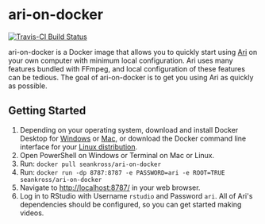 # ari-on-docker

[![Travis-CI Build Status](https://travis-ci.org/seankross/ari-on-docker.svg?branch=master)](https://travis-ci.org/seankross/ari-on-docker)

ari-on-docker is a Docker image that allows you to quickly start using
[Ari](https://github.com/seankross/ari) on your own computer with minimum local 
configuration. Ari uses many features bundled with FFmpeg, and local 
configuration of these features can be tedious. The goal of ari-on-docker is
to get you using Ari as quickly as possible.

## Getting Started

1. Depending on your operating system, download and install Docker Desktop for
[Windows](https://docs.docker.com/docker-for-windows/install/) or 
[Mac](https://docs.docker.com/docker-for-mac/install/), or download the Docker
command line interface for your [Linux distribution](https://docs.docker.com/install/).
2. Open PowerShell on Windows or Terminal on Mac or Linux.
3. Run: `docker pull seankross/ari-on-docker`
4. Run: `docker run -dp 8787:8787 -e PASSWORD=ari -e ROOT=TRUE seankross/ari-on-docker`
5. Navigate to <http://localhost:8787/> in your web browser.
6. Log in to RStudio with Username `rstudio` and Password `ari`. All of Ari's
dependencies should be configured, so you can get started making videos.


